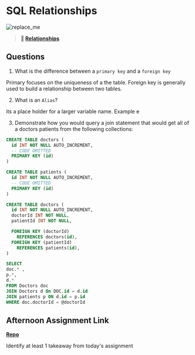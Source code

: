 # SQL Relationships

![replace_me](https://codeworks.blob.core.windows.net/public/assets/img/illustrations/placeholder.svg)

> **📖 [Relationships](https://codeworksacademy.com/fs-student-guide/resources/wk11/02-MySQL-Relationships)**

## Questions

1. What is the difference between a `primary key` and a `foreign key`

Primary focuses on the uniqueness of a the table. Foreign key is generally used to build a relationship between two tables.

2. What is an `Alias`?

its a place holder for a larger variable name. Example e


3. Demonstrate how you would query a join statement that would get all of a doctors patients from the following collections:

```SQL
CREATE TABLE doctors (
  id INT NOT NULL AUTO_INCREMENT,
  -- CODE OMITTED
  PRIMARY KEY (id)
)

CREATE TABLE patients (
  id INT NOT NULL AUTO_INCREMENT,
  -- CODE OMITTED
  PRIMARY KEY (id)
)

CREATE TABLE doctors (
  id INT NOT NULL AUTO_INCREMENT,
  doctorId INT NOT NULL,
  patientId INT NOT NULL,

  FOREIGN KEY (doctorId)
    REFERENCES doctors(id),
  FOREIGN KEY (patientId)
    REFERENCES patients(id),
)

SELECT
doc.* ,
p.*,
d.*
FROM Doctors doc
JOIN Doctors d On DOC.id = d.id
JOIN patients p ON d.id = p.id
WHERE doc.doctorId = @doctorId

```

## Afternoon Assignment Link

**[Repo](https://github.com/Curtis-Pollard-II/IceCreamShop)**

Identify at least 1 takeaway from today's assignment
